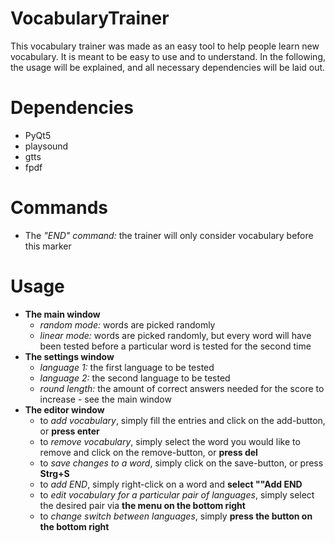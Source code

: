# **VocabularyTrainer**

This vocabulary trainer was made as an easy tool to help people learn new vocabulary. It is meant to be easy to use and to understand. In the following, the usage will be explained, and all necessary dependencies will be laid out.

# **Dependencies**

* PyQt5
* playsound
* gtts
* fpdf

# **Commands**

* The _"END" command:_ the trainer will only consider vocabulary before this marker

# **Usage**

* **The main window**
  * _random mode:_ words are picked randomly
  * _linear mode:_ words are picked randomly, but every word will have been tested before a particular word is tested for the second time
* **The settings window**
  * _language 1:_ the first language to be tested
  * _language 2:_ the second language to be tested
  * _round length:_ the amount of correct answers needed for the score to increase - see the main window
* **The editor window**
  * to _add vocabulary_, simply fill the entries and click on the add-button, or **press enter**
  * to _remove vocabulary_, simply select the word you would like to remove and click on the remove-button, or **press del**
  * to _save changes to a word_, simply click on the save-button, or press **Strg+S**
  * to _add END_, simply right-click on a word and **select ""Add END**
  * to _edit vocabulary for a particular pair of languages_, simply select the desired pair via **the menu on the bottom right**
  * to _change switch between languages_, simply **press the button on the bottom right**
